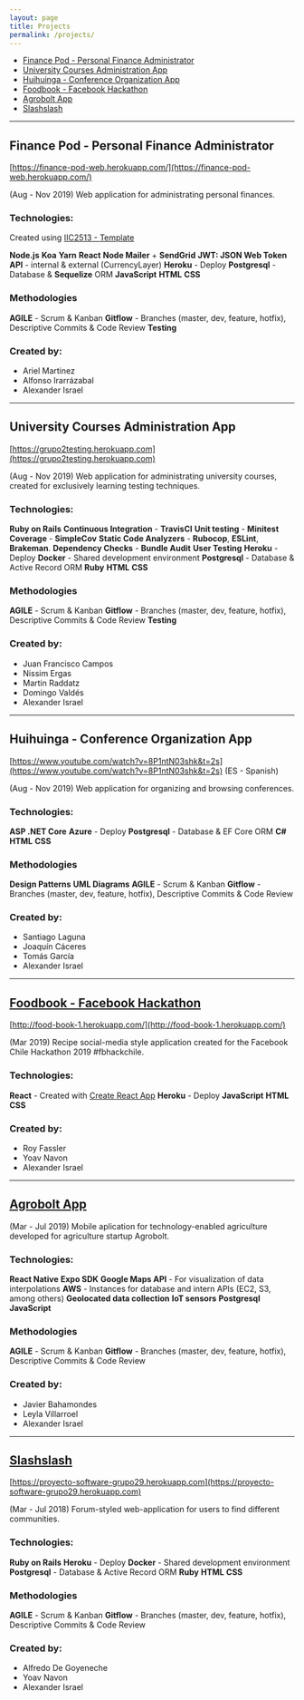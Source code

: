 ```yaml
---
layout: page
title: Projects
permalink: /projects/
---
```


* [Finance Pod - Personal Finance Administrator](https://adisrael.github.io#Finance-Pod---Personal-Finance-Administrator)
* [University Courses Administration App](https://adisrael.github.io#University-Courses-Administration-App)
* [Huihuinga - Conference Organization App](https://adisrael.github.io#Huihuinga---Conference-Organization-App)
* [Foodbook - Facebook Hackathon](https://adisrael.github.io#Foodbook---Facebook-Hackathon)
* [Agrobolt App](https://adisrael.github.io#Agrobolt-App)
* [Slashslash](https://adisrael.github.io#Slashslash)

---

## Finance Pod - Personal Finance Administrator

[https://finance-pod-web.herokuapp.com/](https://finance-pod-web.herokuapp.com/)

(Aug - Nov 2019) Web application for administrating personal finances.

### Technologies:
Created using [IIC2513 - Template](https://github.com/IIC2513/generator-template)

**Node.js**
**Koa**
**Yarn**
**React**
**Node Mailer** + **SendGrid**
**JWT: JSON Web Token**
**API** - internal & external (CurrencyLayer)
**Heroku** - Deploy
**Postgresql** - Database & **Sequelize** ORM
**JavaScript**
**HTML**
**CSS**

### Methodologies
**AGILE** - Scrum & Kanban
**Gitflow** - Branches (master, dev, feature, hotfix), Descriptive Commits & Code Review
**Testing**

### Created by:
- Ariel Martinez
- Alfonso Irarrázabal
- Alexander Israel

---

## University Courses Administration App

[https://grupo2testing.herokuapp.com](https://grupo2testing.herokuapp.com)

(Aug - Nov 2019) Web application for administrating university courses, created for exclusively learning testing techniques.

### Technologies:
**Ruby on Rails**
**Continuous Integration** - **TravisCI**
**Unit testing** - **Minitest**
**Coverage** - **SimpleCov**
**Static Code Analyzers** - **Rubocop**, **ESLint**, **Brakeman**.
**Dependency Checks** - **Bundle Audit**
**User Testing**
**Heroku** - Deploy
**Docker** - Shared development environment
**Postgresql** - Database & Active Record ORM
**Ruby**
**HTML**
**CSS**

### Methodologies
**AGILE** - Scrum & Kanban
**Gitflow** - Branches (master, dev, feature, hotfix), Descriptive Commits & Code Review
**Testing**

### Created by:
- Juan Francisco Campos
- Nissim Ergas
- Martin Raddatz
- Domingo Valdés
- Alexander Israel

---

## Huihuinga - Conference Organization App

[https://www.youtube.com/watch?v=8P1ntN03shk&t=2s](https://www.youtube.com/watch?v=8P1ntN03shk&t=2s) (ES - Spanish)

(Aug - Nov 2019) Web application for organizing and browsing conferences.

### Technologies:
**ASP .NET Core**
**Azure** - Deploy
**Postgresql** - Database & EF Core ORM
**C#**
**HTML**
**CSS**

### Methodologies
**Design Patterns**
**UML Diagrams**
**AGILE** - Scrum & Kanban
**Gitflow** - Branches (master, dev, feature, hotfix), Descriptive Commits & Code Review


### Created by:
- Santiago Laguna
- Joaquín Cáceres
- Tomás García
- Alexander Israel

---

## [Foodbook - Facebook Hackathon](https://github.com/adisrael/fbhack-foodbook)

[http://food-book-1.herokuapp.com/](http://food-book-1.herokuapp.com/)

(Mar 2019) Recipe social-media style application created for the Facebook Chile Hackathon 2019 #fbhackchile.

### Technologies:
**React** - Created with [Create React App](https://github.com/facebook/create-react-app)
**Heroku** - Deploy
**JavaScript**
**HTML**
**CSS**

### Created by:
- Roy Fassler
- Yoav Navon
- Alexander Israel

---

## [Agrobolt App](https://expo.io/@adisrael/agrobolt-mobile)

(Mar - Jul 2019) Mobile aplication for technology-enabled agriculture developed for agriculture startup Agrobolt.

### Technologies:
**React Native**
**Expo SDK**
**Google Maps API** - For visualization of data interpolations
**AWS** - Instances for database and intern APIs (EC2, S3, among others)
**Geolocated data collection**
**IoT sensors**
**Postgresql**
**JavaScript**

### Methodologies
**AGILE** - Scrum & Kanban
**Gitflow** - Branches (master, dev, feature, hotfix), Descriptive Commits & Code Review

### Created by:
- Javier Bahamondes
- Leyla Villarroel
- Alexander Israel

---

## [Slashslash](https://github.com/adisrael/Slashslash)

[https://proyecto-software-grupo29.herokuapp.com](https://proyecto-software-grupo29.herokuapp.com)

(Mar - Jul 2018) Forum-styled web-application for users to find different communities.

### Technologies:
**Ruby on Rails**
**Heroku** - Deploy
**Docker** - Shared development environment
**Postgresql** - Database & Active Record ORM
**Ruby**
**HTML**
**CSS**

### Methodologies
**AGILE** - Scrum & Kanban
**Gitflow** - Branches (master, dev, feature, hotfix), Descriptive Commits & Code Review

### Created by:
- Alfredo De Goyeneche
- Yoav Navon
- Alexander Israel